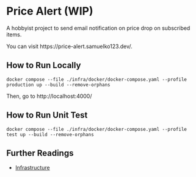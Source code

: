 <h1>Price Alert (WIP)</h1>

<p>A hobbyist project to send email notification on price drop on subscribed items. </p>
<p>You can visit https://price-alert.samuelko123.dev/.</p>

<h2>How to Run Locally</h2>

```
docker compose --file ./infra/docker/docker-compose.yaml --profile production up --build --remove-orphans
```

<p>Then, go to http://localhost:4000/</p>

<h2>How to Run Unit Test</h2>

```
docker compose --file ./infra/docker/docker-compose.yaml --profile test up --build --remove-orphans
```

<h2>Further Readings</h2>
<ul>
  <li>
    <a href="./infra/README.md">Infrastructure</a>
  </li>
<ul>
